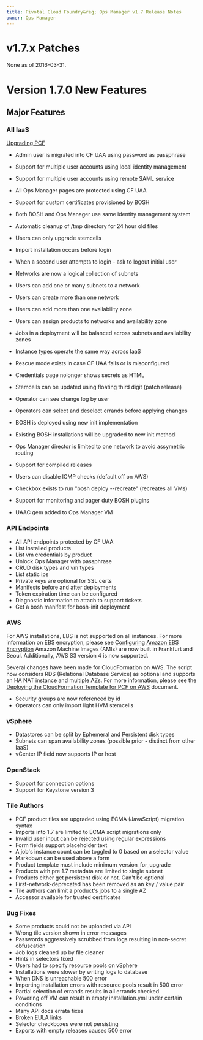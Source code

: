 ```yaml
---
title: Pivotal Cloud Foundry&reg; Ops Manager v1.7 Release Notes
owner: Ops Manager
---
```


# v1.7.x Patches
None as of 2016-03-31.

# Version 1.7.0 New Features

## Major Features

### All IaaS

[Upgrading PCF](http://docs-pcf-pre-release.cfapps.io/pivotalcf/customizing/upgrading-pcf.html#pcf16upgrade)

* Admin user is migrated into CF UAA using password as passphrase

* Support for multiple user accounts using local identity management
* Support for multiple user accounts using remote SAML service
* All Ops Manager pages are protected using CF UAA

* Support for custom certificates provisioned by BOSH
* Both BOSH and Ops Manager use same identity management system
* Automatic cleanup of /tmp directory for 24 hour old files
* Users can only upgrade stemcells
* Import installation occurs before login
* When a second user attempts to login - ask to logout initial user
* Networks are now a logical collection of subnets
* Users can add one or many subnets to a network
* Users can create more than one network
* Users can add more than one availability zone
* Users can assign products to networks and availability zone
* Jobs in a deployment will be balanced across subnets and availability zones
* Instance types operate the same way across IaaS
* Rescue mode exists in case CF UAA fails or is misconfigured
* Credentials page nolonger shows secrets as HTML
* Stemcells can be updated using floating third digit (patch release)
* Operator can see change log by user
* Operators can select and deselect errands before applying changes
* BOSH is deployed using new init implementation
* Existing BOSH installations will be upgraded to new init method
* Ops Manager director is limited to one network to avoid assymetric routing
* Support for compiled releases
* Users can disable ICMP checks (default off on AWS)
* Checkbox exists to run "bosh deploy --recreate" (recreates all VMs)
* Support for monitoring and pager duty BOSH plugins
* UAAC gem added to Ops Manager VM

### API Endpoints

* All API endpoints protected by CF UAA
* List installed products
* List vm credentials by product
* Unlock Ops Manager with passphrase
* CRUD disk types and vm types
* List static ips
* Private keys are optional for SSL certs
* Manifests before and after deployments
* Token expiration time can be configured
* Diagnostic information to attach to support tickets
* Get a bosh manifest for bosh-init deployment

### AWS 
For AWS installations, EBS is not supported on all instances. For more information on EBS encryption, please see [Configuring Amazon EBS Encryption](http://docs.pivotal.io/pivotalcf/customizing/cloudform-om-ebs-config.html) Amazon Machine Images (AMIs) are now built in Frankfurt and Seoul. Additionally, AWS S3 version 4 is now supported.

Several changes have been made for CloudFormation on AWS. The script now considers RDS (Relational Database Service) as optional and supports an HA NAT instance and multiple AZs. For more information, please see the
[Deploying the CloudFormation Template for PCF on AWS](http://docs-pcf-pre-release.cfapps.io/pivotalcf/customizing/cloudform-template.html) document.


* Security groups are now referenced by id
* Operators can only import light HVM stemcells

### vSphere 

* Datastores can be split by Ephemeral and Persistent disk types
* Subnets can span availability zones (possible prior - distinct from other IaaS)
* vCenter IP field now supports IP or host

### OpenStack

* Support for connection options
* Support for Keystone version 3

### Tile Authors

* PCF product tiles are upgraded using ECMA (JavaScript) migration syntax
* Imports into 1.7 are limited to ECMA script migrations only
* Invalid user input can be rejected using regular expressions
* Form fields support placeholder text
* A job's instance count can be toggled to 0 based on a selector value
* Markdown can be used above a form
* Product template must include minimum_version_for_upgrade
* Products with pre 1.7 metadata are limited to single subnet
* Products either get persistent disk or not. Can't be optional
* First-network-deprecated has been removed as an key / value pair
* Tile authors can limit a product's jobs to a single AZ
* Accessor available for trusted certificates

### Bug Fixes

* Some products could not be uploaded via API
* Wrong tile version shown in error messages
* Passwords aggressively scrubbed from logs resulting in non-secret obfuscation
* Job logs cleaned up by file cleaner
* Hints in selectors fixed
* Users had to specify resource pools on vSphere
* Installations were slower by writing logs to database
* When DNS is unreachable 500 error
* Importing installation errors with resource pools result in 500 error
* Partial selection of errands results in all errands checked
* Powering off VM can result in empty installation.yml under certain conditions
* Many API docs errata fixes
* Broken EULA links
* Selector checkboxes were not persisting
* Exports with empty releases causes 500 error
